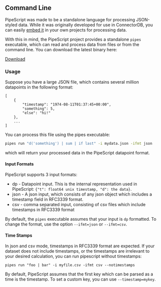 ## Command Line

PipeScript was made to be a standalone language for processing JSON-styled data. While it was originally developed for use in ConnectorDB,
you can easily [embed it](./embedding.html) in your own projects for processing data.

With this in mind, the PipeScript project provides a standalone `pipes` executable, which can read and process data from files or from
the command line. You can download the latest binary here:

<a href="https://github.com/connectordb/pipescript/releases" class="button alt"><i class="fa fa-download"></i> Download</a>

### Usage

Suppose you have a large JSON file, which contains several million datapoints in the following format:

```
[
	{
		"timestamp": "1974-08-11T01:37:45+00:00",
		"something": 5,
		"else": "hi!"
	},
	...
]
```

You can process this file using the pipes executable:

```bash
pipes run "d('something') | sum | if last" -i mydata.json -ifmt json
```

which will return your processed data in the PipeScript datapoint format.


#### Input Formats

PipeScript supports 3 input formats:

* dp - Datapoint input. This is the internal representation used in PipeScript: `{"t": float64 unix timestamp, "d": the data}`.
* json - A json input, which consists of any json object which includes a timestamp field in RFC3339 format.
* csv - comma separated input, consisting of csv files which include timestamps in RFC3339 format

By default, the `pipes` executable assumes that your input is `dp` formatted. To change the format, use the option `--ifmt=json` or `--ifmt=csv`.

#### Time Stamps

In json and csv mode, timestamps in RFC3339 format are expected. If your dataset does not include timestamps, or the timestamps are irrelevant to
your desired calculation, you can run pipescript without timestamps:

```
pipes run "foo | bar" -i myfile.csv -ifmt csv --notimestamps
```

By default, PipeScript assumes that the first key which can be parsed as a time is the timestamp. To set a custom key, you can use `--timestamp=mykey`.
